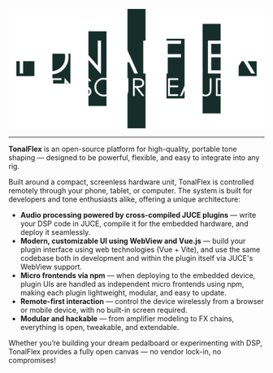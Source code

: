 ![Logotype](/assets/tonalflex-logo.png)

---

**TonalFlex** is an open-source platform for high-quality, portable tone shaping — designed to be powerful, flexible, and easy to integrate into any rig.

Built around a compact, screenless hardware unit, TonalFlex is controlled remotely through your phone, tablet, or computer. The system is built for developers and tone enthusiasts alike, offering a unique architecture:

- **Audio processing powered by cross-compiled JUCE plugins** — write your DSP code in JUCE, compile it for the embedded hardware, and deploy it seamlessly.
- **Modern, customizable UI using WebView and Vue.js** — build your plugin interface using web technologies (Vue + Vite), and use the same codebase both in development and within the plugin itself via JUCE's WebView support.
- **Micro frontends via npm** — when deploying to the embedded device, plugin UIs are handled as independent micro frontends using npm, making each plugin lightweight, modular, and easy to update.
- **Remote-first interaction** — control the device wirelessly from a browser or mobile device, with no built-in screen required.
- **Modular and hackable** — from amplifier modeling to FX chains, everything is open, tweakable, and extendable.

Whether you’re building your dream pedalboard or experimenting with DSP, TonalFlex provides a fully open canvas — no vendor lock-in, no compromises!
